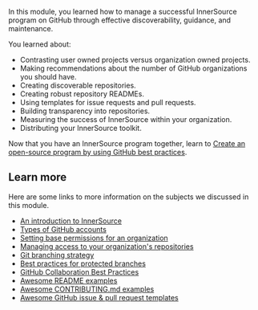 In this module, you learned how to manage a successful InnerSource program on GitHub through effective discoverability, guidance, and maintenance.

You learned about:

- Contrasting user owned projects versus organization owned projects.
- Making recommendations about the number of GitHub organizations you should have.
- Creating discoverable repositories.
- Creating robust repository READMEs.
- Using templates for issue requests and pull requests.
- Building transparency into repositories.
- Measuring the success of InnerSource within your organization.
- Distributing your InnerSource toolkit.

Now that you have an InnerSource program together, learn to [Create an open-source program by using GitHub best practices](/training/modules/create-open-source-program-github/?azure-portal=true).

## Learn more

Here are some links to more information on the subjects we discussed in this module.

- [An introduction to InnerSource](https://resources.github.com/whitepapers/introduction-to-innersource?azure-portal=true)
- [Types of GitHub accounts](https://help.github.com/github/getting-started-with-github/types-of-github-accounts?azure-portal=true)
- [Setting base permissions for an organization](https://docs.github.com/en/organizations/managing-user-access-to-your-organizations-repositories/managing-repository-roles/setting-base-permissions-for-an-organization?azure-portal=true)
- [Managing access to your organization's repositories](https://help.github.com/en/github/setting-up-and-managing-organizations-and-teams/managing-access-to-your-organizations-repositories?azure-portal=true)
- [Git branching strategy](/azure/devops/repos/git/git-branching-guidance?azure-portal=true)
- [Best practices for protected branches](https://github.community/t/best-practices-for-protected-branches/10204?azure-portal=true)
- [GitHub Collaboration Best Practices](https://github.com/ideaconsult/etc/wiki/IDEA-Development-Collaboration-Best-Practices)
- [Awesome README examples](https://github.com/matiassingers/awesome-readme?azure-portal=true)
- [Awesome CONTRIBUTING.md examples](https://github.com/mntnr/awesome-contributing?azure-portal=true)
- [Awesome GitHub issue & pull request templates](https://github.com/devspace/awesome-github-templates?azure-portal=true)

